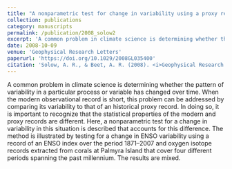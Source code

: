 ```yaml
---
title: "A nonparametric test for change in variability using a proxy record with an application to ENSO"
collection: publications
category: manuscripts
permalink: /publication/2008_solow2
excerpt: 'A common problem in climate science is determining whether the pattern of variability in a particular process or variable has changed over time. When the modern observational record is short, this problem can be addressed by ...'
date: 2008-10-09
venue: 'Geophysical Research Letters'
paperurl: 'https://doi.org/10.1029/2008GL035400'
citation: 'Solow, A. R., & Beet, A. R. (2008). <i>Geophysical Research Letters</i> &quot; 35(19).&quot;.'
---
```


A common problem in climate science is determining whether the pattern of variability in a particular process or variable has changed over time. When the modern observational record is short, this problem can be addressed by comparing its variability to that of an historical proxy record. In doing so, it is important to recognize that the statistical properties of the modern and proxy records are different. Here, a nonparametric test for a change in variability in this situation is described that accounts for this difference. The method is illustrated by testing for a change in ENSO variability using a record of an ENSO index over the period 1871–2007 and oxygen isotope records extracted from corals at Palmyra Island that cover four different periods spanning the past millennium. The results are mixed.
